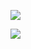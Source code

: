 
![ ](https://upload-images.jianshu.io/upload_images/14371339-537cb31a4de76583.png?imageMogr2/auto-orient/strip%7CimageView2/2/w/1240)

![ ](https://upload-images.jianshu.io/upload_images/14371339-6b9f94da4dbf4426.png?imageMogr2/auto-orient/strip%7CimageView2/2/w/1240)